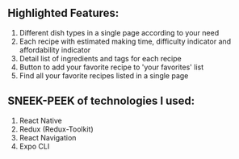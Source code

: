 ## Highlighted Features:

1) Different dish types in a single page according to your need
2) Each recipe with estimated making time, difficulty indicator and affordability indicator
3) Detail list of ingredients and tags for each recipe
4) Button to add your favorite recipe to 'your favorites' list
5) Find all your favorite recipes listed in a single page

## SNEEK-PEEK of technologies I used:

1) React Native
2) Redux (Redux-Toolkit)
3) React Navigation
4) Expo CLI

